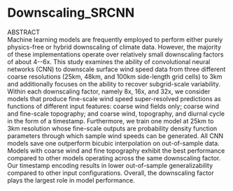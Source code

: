 # Downscaling_SRCNN


ABSTRACT               
Machine learning models are frequently employed to perform either purely physics-free or hybrid downscaling of climate data. However, the majority of these implementations operate over relatively small downscaling factors of about 4--6x. This study examines the ability of convolutional neural networks (CNN) to downscale surface wind speed data from three different coarse resolutions (25km, 48km, and 100km side-length grid cells) to 3km and additionally focuses on the ability to recover subgrid-scale variability.
Within each downscaling factor, namely 8x, 16x, and 32x, we consider models that produce fine-scale wind speed super-resolved predictions as functions of different input features: coarse wind fields only; coarse wind and fine-scale topography; and coarse wind, topography, and diurnal cycle in the form of a timestamp.
Furthermore, we train one model at 25km to 3km resolution whose fine-scale outputs are probability density function parameters through which sample wind speeds can be generated. All CNN models save one outperform bicubic interpolation on out-of-sample data. Models with coarse wind and fine topography exhibit the best performance compared to other models operating across the same downscaling factor. Our timestamp encoding results in lower out-of-sample generalizability compared to other input configurations. Overall, the downscaling factor plays the largest role in model performance.

